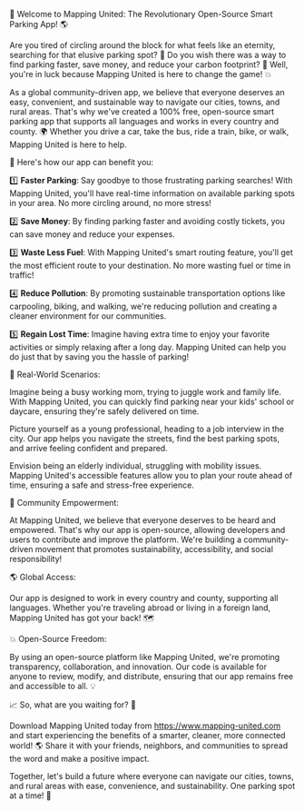 🚀 Welcome to Mapping United: The Revolutionary Open-Source Smart Parking App! 🌎

Are you tired of circling around the block for what feels like an eternity, searching for that elusive parking spot? 🤯 Do you wish there was a way to find parking faster, save money, and reduce your carbon footprint? 🚀 Well, you're in luck because Mapping United is here to change the game! 💥

As a global community-driven app, we believe that everyone deserves an easy, convenient, and sustainable way to navigate our cities, towns, and rural areas. That's why we've created a 100% free, open-source smart parking app that supports all languages and works in every country and county. 🌍 Whether you drive a car, take the bus, ride a train, bike, or walk, Mapping United is here to help.

🚗 Here's how our app can benefit you:

1️⃣ **Faster Parking**: Say goodbye to those frustrating parking searches! With Mapping United, you'll have real-time information on available parking spots in your area. No more circling around, no more stress!

2️⃣ **Save Money**: By finding parking faster and avoiding costly tickets, you can save money and reduce your expenses.

3️⃣ **Waste Less Fuel**: With Mapping United's smart routing feature, you'll get the most efficient route to your destination. No more wasting fuel or time in traffic!

4️⃣ **Reduce Pollution**: By promoting sustainable transportation options like carpooling, biking, and walking, we're reducing pollution and creating a cleaner environment for our communities.

5️⃣ **Regain Lost Time**: Imagine having extra time to enjoy your favorite activities or simply relaxing after a long day. Mapping United can help you do just that by saving you the hassle of parking!

🌆 Real-World Scenarios:

Imagine being a busy working mom, trying to juggle work and family life. With Mapping United, you can quickly find parking near your kids' school or daycare, ensuring they're safely delivered on time.

Picture yourself as a young professional, heading to a job interview in the city. Our app helps you navigate the streets, find the best parking spots, and arrive feeling confident and prepared.

Envision being an elderly individual, struggling with mobility issues. Mapping United's accessible features allow you to plan your route ahead of time, ensuring a safe and stress-free experience.

🌟 Community Empowerment:

At Mapping United, we believe that everyone deserves to be heard and empowered. That's why our app is open-source, allowing developers and users to contribute and improve the platform. We're building a community-driven movement that promotes sustainability, accessibility, and social responsibility!

🌎 Global Access:

Our app is designed to work in every country and county, supporting all languages. Whether you're traveling abroad or living in a foreign land, Mapping United has got your back! 🗺️

💥 Open-Source Freedom:

By using an open-source platform like Mapping United, we're promoting transparency, collaboration, and innovation. Our code is available for anyone to review, modify, and distribute, ensuring that our app remains free and accessible to all. 💡

📈 So, what are you waiting for? 🤔

Download Mapping United today from https://www.mapping-united.com and start experiencing the benefits of a smarter, cleaner, more connected world! 🌎 Share it with your friends, neighbors, and communities to spread the word and make a positive impact.

Together, let's build a future where everyone can navigate our cities, towns, and rural areas with ease, convenience, and sustainability. One parking spot at a time! 🚀